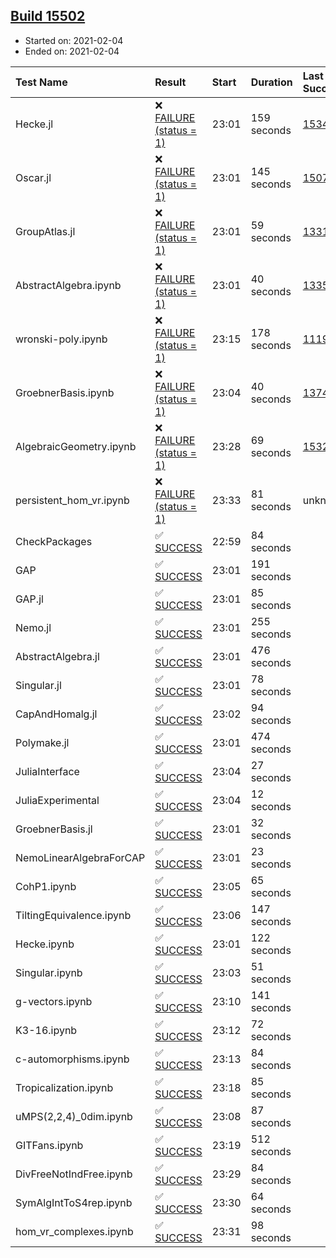 ## [Build 15502](https://oscarci.mathematik.uni-kl.de/job/oscar/15502/)

* Started on: 2021-02-04
* Ended on: 2021-02-04

| Test Name    | Result | Start | Duration | Last Success | First Failure |
|:-------------|:-------|:------|:---------|:-------------|:--------------|
| Hecke.jl | ❌ [FAILURE (status = 1)](https://oscarci.mathematik.uni-kl.de/job/oscar/15502/artifact/logs/build-15502/Hecke.jl.log) | 23:01 | 159 seconds | [15344](https://oscarci.mathematik.uni-kl.de/job/oscar/15344/) | [15348](https://oscarci.mathematik.uni-kl.de/job/oscar/15348/) |
| Oscar.jl | ❌ [FAILURE (status = 1)](https://oscarci.mathematik.uni-kl.de/job/oscar/15502/artifact/logs/build-15502/Oscar.jl.log) | 23:01 | 145 seconds | [15079](https://oscarci.mathematik.uni-kl.de/job/oscar/15079/) | [15080](https://oscarci.mathematik.uni-kl.de/job/oscar/15080/) |
| GroupAtlas.jl | ❌ [FAILURE (status = 1)](https://oscarci.mathematik.uni-kl.de/job/oscar/15502/artifact/logs/build-15502/GroupAtlas.jl.log) | 23:01 | 59 seconds | [13311](https://oscarci.mathematik.uni-kl.de/job/oscar/13311/) | [13312](https://oscarci.mathematik.uni-kl.de/job/oscar/13312/) |
| AbstractAlgebra.ipynb | ❌ [FAILURE (status = 1)](https://oscarci.mathematik.uni-kl.de/job/oscar/15502/artifact/logs/build-15502/AbstractAlgebra.ipynb.log) | 23:01 | 40 seconds | [13355](https://oscarci.mathematik.uni-kl.de/job/oscar/13355/) | [13356](https://oscarci.mathematik.uni-kl.de/job/oscar/13356/) |
| wronski-poly.ipynb | ❌ [FAILURE (status = 1)](https://oscarci.mathematik.uni-kl.de/job/oscar/15502/artifact/logs/build-15502/wronski-poly.ipynb.log) | 23:15 | 178 seconds | [11192](https://oscarci.mathematik.uni-kl.de/job/oscar/11192/) | [11193](https://oscarci.mathematik.uni-kl.de/job/oscar/11193/) |
| GroebnerBasis.ipynb | ❌ [FAILURE (status = 1)](https://oscarci.mathematik.uni-kl.de/job/oscar/15502/artifact/logs/build-15502/GroebnerBasis.ipynb.log) | 23:04 | 40 seconds | [13748](https://oscarci.mathematik.uni-kl.de/job/oscar/13748/) | [13749](https://oscarci.mathematik.uni-kl.de/job/oscar/13749/) |
| AlgebraicGeometry.ipynb | ❌ [FAILURE (status = 1)](https://oscarci.mathematik.uni-kl.de/job/oscar/15502/artifact/logs/build-15502/AlgebraicGeometry.ipynb.log) | 23:28 | 69 seconds | [15322](https://oscarci.mathematik.uni-kl.de/job/oscar/15322/) | [15323](https://oscarci.mathematik.uni-kl.de/job/oscar/15323/) |
| persistent_hom_vr.ipynb | ❌ [FAILURE (status = 1)](https://oscarci.mathematik.uni-kl.de/job/oscar/15502/artifact/logs/build-15502/persistent_hom_vr.ipynb.log) | 23:33 | 81 seconds | unknown | unknown |
| CheckPackages | ✅ [SUCCESS](https://oscarci.mathematik.uni-kl.de/job/oscar/15502/artifact/logs/build-15502/CheckPackages.log) | 22:59 | 84 seconds |  |  |
| GAP | ✅ [SUCCESS](https://oscarci.mathematik.uni-kl.de/job/oscar/15502/artifact/logs/build-15502/GAP.log) | 23:01 | 191 seconds |  |  |
| GAP.jl | ✅ [SUCCESS](https://oscarci.mathematik.uni-kl.de/job/oscar/15502/artifact/logs/build-15502/GAP.jl.log) | 23:01 | 85 seconds |  |  |
| Nemo.jl | ✅ [SUCCESS](https://oscarci.mathematik.uni-kl.de/job/oscar/15502/artifact/logs/build-15502/Nemo.jl.log) | 23:01 | 255 seconds |  |  |
| AbstractAlgebra.jl | ✅ [SUCCESS](https://oscarci.mathematik.uni-kl.de/job/oscar/15502/artifact/logs/build-15502/AbstractAlgebra.jl.log) | 23:01 | 476 seconds |  |  |
| Singular.jl | ✅ [SUCCESS](https://oscarci.mathematik.uni-kl.de/job/oscar/15502/artifact/logs/build-15502/Singular.jl.log) | 23:01 | 78 seconds |  |  |
| CapAndHomalg.jl | ✅ [SUCCESS](https://oscarci.mathematik.uni-kl.de/job/oscar/15502/artifact/logs/build-15502/CapAndHomalg.jl.log) | 23:02 | 94 seconds |  |  |
| Polymake.jl | ✅ [SUCCESS](https://oscarci.mathematik.uni-kl.de/job/oscar/15502/artifact/logs/build-15502/Polymake.jl.log) | 23:01 | 474 seconds |  |  |
| JuliaInterface | ✅ [SUCCESS](https://oscarci.mathematik.uni-kl.de/job/oscar/15502/artifact/logs/build-15502/JuliaInterface.log) | 23:04 | 27 seconds |  |  |
| JuliaExperimental | ✅ [SUCCESS](https://oscarci.mathematik.uni-kl.de/job/oscar/15502/artifact/logs/build-15502/JuliaExperimental.log) | 23:04 | 12 seconds |  |  |
| GroebnerBasis.jl | ✅ [SUCCESS](https://oscarci.mathematik.uni-kl.de/job/oscar/15502/artifact/logs/build-15502/GroebnerBasis.jl.log) | 23:01 | 32 seconds |  |  |
| NemoLinearAlgebraForCAP | ✅ [SUCCESS](https://oscarci.mathematik.uni-kl.de/job/oscar/15502/artifact/logs/build-15502/NemoLinearAlgebraForCAP.log) | 23:01 | 23 seconds |  |  |
| CohP1.ipynb | ✅ [SUCCESS](https://oscarci.mathematik.uni-kl.de/job/oscar/15502/artifact/logs/build-15502/CohP1.ipynb.log) | 23:05 | 65 seconds |  |  |
| TiltingEquivalence.ipynb | ✅ [SUCCESS](https://oscarci.mathematik.uni-kl.de/job/oscar/15502/artifact/logs/build-15502/TiltingEquivalence.ipynb.log) | 23:06 | 147 seconds |  |  |
| Hecke.ipynb | ✅ [SUCCESS](https://oscarci.mathematik.uni-kl.de/job/oscar/15502/artifact/logs/build-15502/Hecke.ipynb.log) | 23:01 | 122 seconds |  |  |
| Singular.ipynb | ✅ [SUCCESS](https://oscarci.mathematik.uni-kl.de/job/oscar/15502/artifact/logs/build-15502/Singular.ipynb.log) | 23:03 | 51 seconds |  |  |
| g-vectors.ipynb | ✅ [SUCCESS](https://oscarci.mathematik.uni-kl.de/job/oscar/15502/artifact/logs/build-15502/g-vectors.ipynb.log) | 23:10 | 141 seconds |  |  |
| K3-16.ipynb | ✅ [SUCCESS](https://oscarci.mathematik.uni-kl.de/job/oscar/15502/artifact/logs/build-15502/K3-16.ipynb.log) | 23:12 | 72 seconds |  |  |
| c-automorphisms.ipynb | ✅ [SUCCESS](https://oscarci.mathematik.uni-kl.de/job/oscar/15502/artifact/logs/build-15502/c-automorphisms.ipynb.log) | 23:13 | 84 seconds |  |  |
| Tropicalization.ipynb | ✅ [SUCCESS](https://oscarci.mathematik.uni-kl.de/job/oscar/15502/artifact/logs/build-15502/Tropicalization.ipynb.log) | 23:18 | 85 seconds |  |  |
| uMPS(2,2,4)_0dim.ipynb | ✅ [SUCCESS](https://oscarci.mathematik.uni-kl.de/job/oscar/15502/artifact/logs/build-15502/uMPS-2-2-4-_0dim.ipynb.log) | 23:08 | 87 seconds |  |  |
| GITFans.ipynb | ✅ [SUCCESS](https://oscarci.mathematik.uni-kl.de/job/oscar/15502/artifact/logs/build-15502/GITFans.ipynb.log) | 23:19 | 512 seconds |  |  |
| DivFreeNotIndFree.ipynb | ✅ [SUCCESS](https://oscarci.mathematik.uni-kl.de/job/oscar/15502/artifact/logs/build-15502/DivFreeNotIndFree.ipynb.log) | 23:29 | 84 seconds |  |  |
| SymAlgIntToS4rep.ipynb | ✅ [SUCCESS](https://oscarci.mathematik.uni-kl.de/job/oscar/15502/artifact/logs/build-15502/SymAlgIntToS4rep.ipynb.log) | 23:30 | 64 seconds |  |  |
| hom_vr_complexes.ipynb | ✅ [SUCCESS](https://oscarci.mathematik.uni-kl.de/job/oscar/15502/artifact/logs/build-15502/hom_vr_complexes.ipynb.log) | 23:31 | 98 seconds |  |  |
